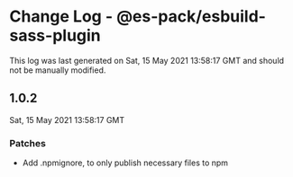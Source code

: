 # Change Log - @es-pack/esbuild-sass-plugin

This log was last generated on Sat, 15 May 2021 13:58:17 GMT and should not be manually modified.

## 1.0.2
Sat, 15 May 2021 13:58:17 GMT

### Patches

- Add .npmignore, to only publish necessary files to npm

